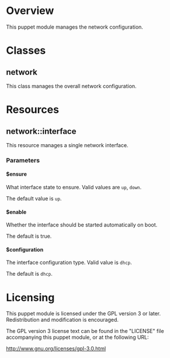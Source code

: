 # Overview

This puppet module manages the network configuration.

# Classes

## network

This class manages the overall network configuration.

# Resources

## network::interface

This resource manages a single network interface.

### Parameters

#### $ensure

What interface state to ensure. Valid values are `up`, `down`.

The default value is `up`.

#### $enable

Whether the interface should be started automatically on boot.

The default is true.

#### $configuration

The interface configuration type. Valid value is `dhcp`.

The default is `dhcp`.


# Licensing

This puppet module is licensed under the GPL version 3 or later. Redistribution
and modification is encouraged.

The GPL version 3 license text can be found in the "LICENSE" file accompanying
this puppet module, or at the following URL:

http://www.gnu.org/licenses/gpl-3.0.html
